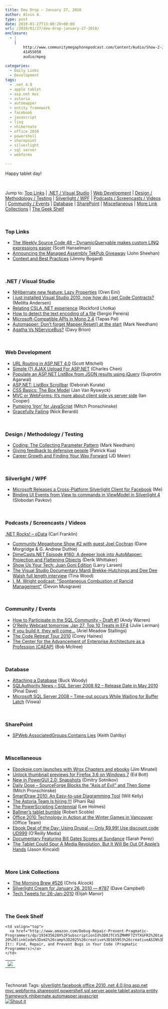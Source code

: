 ```yaml
---
title: Dew Drop – January 27, 2010
author: Alvin A.
type: post
date: 2010-01-27T13:00:20+00:00
url: /2010/01/27/dew-drop-january-27-2010/
enclosure:
  - |
    |
        http://www.communitymegaphonepodcast.com/Content/Audio/Show-2-Joel-Cochran.mp3
        41455050
        audio/mpeg
        
categories:
  - Daily Links
  - Development
tags:
  - .net 4.0
  - apple tablet
  - asp.net mvc
  - astoria
  - automapper
  - entity framework
  - facebook
  - javascript
  - linq
  - nhibernate
  - office 2010
  - powershell
  - sharepoint
  - silverlight
  - sql server
  - webforms

---
```

Happy tablet day!

&#160;

Jump to: [Top Links][1] | [.NET / Visual Studio][2] | [Web Development][3] | [Design / Methodology / Testing][4] | [Silverlight / WPF][5] | [Podcasts / Screencasts / Videos][6] | [Community / Events][7] | [Database][8] | [SharePoint][9] | [Miscellaneous][10] | [More Link Collections][11] | [The Geek Shelf][12] 

&#160;

### <a name="top"></a>Top Links

  * [The Weekly Source Code 48 &#8211; DynamicQueryable makes custom LINQ expressions easier][13] (Scott Hanselman)
  * [Announcing the Managed Assembly TekPub Giveaway][14] (John Sheehan)
  * [Context and Best Practices][15] (Jimmy Bogard)

&#160;

### <a name="dotnet"></a>.NET / Visual Studio

  * [NHibernate new feature: Lazy Properties][16] (Oren Eini)
  * [I just installed Visual Studio 2010, now how do I get Code Contracts?][17] (Melitta Andersen)
  * [Relating CSLA .NET experience][18] (Rockford Lhotka)
  * [How to detect the text encoding of a file][19] (Sergio Pereira)
  * [Microsoft-Compatible APIs in Mono 2.4][20] (Tapas Pal)
  * [Automapper: Don&#8217;t forget Mapper.Reset() at the start][21] (Mark Needham)
  * [Agatha Vs NServiceBus?][22] (Davy Brion)

&#160;

### <a name="web"></a>Web Development

  * [URL Routing in ASP.NET 4.0][23] (Scott Mitchell)
  * [Simple (?) AJAX Upload For ASP.NET][24] (Charles Chen)
  * [Populate an ASP.NET ListBox from JSON results using jQuery][25] (Suprotim Agarwal)
  * [ASP.NET: ListBox Scrollbar][26] (Deborah Kurata)
  * [CSS Basics: The Box Model][27] (Jan Van Ryswyck)
  * [MVC or WebForms: It&#8217;s more about client side vs server side][28] (Ian Cooper)
  * [Pumping &#8216;Iron&#8217; for JavaScript][29] (Mitch Pronschinske)
  * [Gracefully Failing][30] (Nick Berardi)

&#160;

### <a name="design"></a>Design / Methodology / Testing

  * [Coding: The Collecting Parameter Pattern][31] (Mark Needham)
  * [Giving feedback to defensive people][32] (Patrick Kua)
  * [Career Growth and Finding Your Way Forward][33] (JD Meier)

&#160;

### <a name="silverlight"></a>Silverlight / WPF

  * [Microsoft Releases a Cross-Platform Silverlight Client for Facebook][34] (Me)
  * [Binding UI Events from View to commands in ViewModel in Silverlight 4][35] (Slobodan Pavkov)

&#160;

### <a name="podcasts"></a>Podcasts / Screencasts / Videos

[.NET Rocks! &#8211; oData][36] (Carl Franklin)

  * [Community Megaphone Show #2 with guest Joel Cochran][37] (Dane Morgridge & G. Andrew Duthie)
  * [DimeCasts.NET Episode #160: A deeper look into AutoMapper: Projection and Flattening Objects][38] (Derik Whittaker)
  * [Show Us Your Tech: Juan Goni Edition][39] (Larry Larsen)
  * [The Visual Studio Documentary Mardi Brekke-Hutchings and Dee Dee Walsh full length interview][40] (Tina Wood)
  * [I. M. Wright podcast: "Spontaneous Combustion of Rancid Management"][41] (Devon Musgrave)

&#160;

### <a name="events"></a>Community / Events

  * [How to Participate in the SQL Community – Draft #1][42] (Andy Warren)
  * [O’Reilly Webcast tomorrow, Jan 27, Top 10 Treats in EF4][43] (Julie Lerman)
  * [If you build it, they will come&#8230;][44] (Ariel Meadow Stallings)
  * [The Code Retreat Tour 2010][45] (Corey Haines)
  * [The Center for the Advancement of Enterprise Architecture as a Profession (CAEAP)][46] (Bob McIlree)

&#160;

### <a name="db"></a>Database

  * [Attaching a Database][47] (Buck Woody)
  * [SQLAuthority News – SQL Server 2008 R2 – Release Date in May 2010][48] (Pinal Dave)
  * [Microsoft SQL Server 2008 &#8211; Time-out occurs While Waiting for Buffer Latch][49] (Viswa)

&#160;

### <a name="sp"></a>SharePoint

  * [SPWeb.AssociatedGroups.Contains Lies][50] (Keith Dahlby)

&#160;

### <a name="misc"></a>Miscellaneous

  * [Ebookpie.com launches with Wrox Chapters and ebooks][51] (Jim Minatel)
  * [Unlock thumbnail previews for Firefox 3.6 on Windows 7][52] (Ed Bott)
  * [New in PowerGUI 2.0: Snapshots][53] (Dmitry Sotnikov)
  * [Daily Dose &#8211; SourceForge Blocks the "Axis of Evil" and Then Some][54] (Mitch Pronschinske)
  * [SmartDraw 2010: An Easy-to-use Diagramming Tool][55] (Will Kelly)
  * [The Astoria Team Is hiring !!!][56] (Phani Raj)
  * [The PowerScripting Centennial][57] (Lee Holmes)
  * [Ballmer’s tablet bumble][58] (Robert Scoble)
  * [Office 2010 Technology in Action at the Winter Games in Vancouver][59] (Office Team)
  * [Ebook Deal of the Day: Using Drupal &#8212; Only $9.99! Use discount code UD999][60] (O&#8217;Reilly Media)
  * [Documentary Featuring Bill Gates Scores at Sundance][61] (Sarah Perez)
  * [The Tablet Could Spur A Media Revolution, But It Will Be Out Of Apple’s Hands][62] (Jason Kincaid)

&#160;

### <a name="links"></a>More Link Collections

  * [The Morning Brew #526][63] (Chris Alcock)
  * [Silverlight Cream for January 26, 2010 &#8212; #787][64] (Dave Campbell)
  * [Tech Tweets for 26-Jan-2010][65] (Elijah Manor)

&#160;

### <a name="shelf"></a>The Geek Shelf

<table border="0" cellspacing="0" cellpadding="0">
  <tr>
    <td>
      <img data-recalc-dims="1" decoding="async" src="https://i0.wp.com/ecx.images-amazon.com/images/I/41wUoTodBVL._SL160_.jpg?w=660" />
    </td>
    
    <td valign="top">
      <a href="http://www.amazon.com/Debug-Repair-Prevent-Pragmatic-Programmers/dp/193435628X%3FSubscriptionId%3D0JTCV5ZMHMF7ZYTXGFR2%26tag%3Dalvinashcraft-20%26linkCode%3Dxm2%26camp%3D2025%26creative%3D165953%26creativeASIN%3D193435628X">Debug It!: Find, Repair, and Prevent Bugs in Your Code (Pragmatic Programmers)</a>
    </td>
  </tr>
</table>

&#160;

<div style="padding-bottom: 0px; margin: 0px; padding-left: 0px; padding-right: 0px; display: inline; float: none; padding-top: 0px" id="scid:C16BAC14-9A3D-4c50-9394-FBFEF7A93539:e70fb2bf-fe4e-4caf-b85e-c1b4aaab5054" class="wlWriterSmartContent">
  <!--dotnetkickit-->
</div>

<div style="padding-bottom: 0px; margin: 0px; padding-left: 0px; padding-right: 0px; display: inline; float: none; padding-top: 0px" id="scid:0767317B-992E-4b12-91E0-4F059A8CECA8:4510429a-373a-410b-8ed9-703c78136147" class="wlWriterSmartContent">
  Technorati Tags: <a href="http://technorati.com/tags/silverlight" rel="tag">silverlight</a>,<a href="http://technorati.com/tags/facebook" rel="tag">facebook</a>,<a href="http://technorati.com/tags/office+2010" rel="tag">office 2010</a>,<a href="http://technorati.com/tags/.net+4.0" rel="tag">.net 4.0</a>,<a href="http://technorati.com/tags/linq" rel="tag">linq</a>,<a href="http://technorati.com/tags/asp.net+mvc" rel="tag">asp.net mvc</a>,<a href="http://technorati.com/tags/webforms" rel="tag">webforms</a>,<a href="http://technorati.com/tags/sharepoint" rel="tag">sharepoint</a>,<a href="http://technorati.com/tags/powershell" rel="tag">powershell</a>,<a href="http://technorati.com/tags/sql+server" rel="tag">sql server</a>,<a href="http://technorati.com/tags/apple+tablet" rel="tag">apple tablet</a>,<a href="http://technorati.com/tags/astoria" rel="tag">astoria</a>,<a href="http://technorati.com/tags/entity+framework" rel="tag">entity framework</a>,<a href="http://technorati.com/tags/nhibernate" rel="tag">nhibernate</a>,<a href="http://technorati.com/tags/automapper" rel="tag">automapper</a>,<a href="http://technorati.com/tags/javascript" rel="tag">javascript</a>
</div>

<div class="wlWriterHeaderFooter" style="margin:0px; padding:0px 0px 0px 0px;">
  <div class="shoutIt">
    <a rev="vote-for" href="http://dotnetshoutout.com/Submit?url=http%3a%2f%2fwww.alvinashcraft.com%2f2010%2f01%2f27%2fdew-drop-january-27-2010%2f&title=Dew+Drop+-+January+27%2c+2010"><img decoding="async" alt="Shout it" src="http://dotnetshoutout.com/image.axd?url=https://morningdew-bpc6g3a0fgaxdxcu.eastus2-01.azurewebsites.net/2010/01/27/dew-drop-january-27-2010/" style="border:0px" /></a>
  </div>
</div>

 [1]: https://morningdew-bpc6g3a0fgaxdxcu.eastus2-01.azurewebsites.net/#top
 [2]: https://morningdew-bpc6g3a0fgaxdxcu.eastus2-01.azurewebsites.net/#dotnet
 [3]: https://morningdew-bpc6g3a0fgaxdxcu.eastus2-01.azurewebsites.net/#web
 [4]: https://morningdew-bpc6g3a0fgaxdxcu.eastus2-01.azurewebsites.net/#design
 [5]: https://morningdew-bpc6g3a0fgaxdxcu.eastus2-01.azurewebsites.net/#silverlight
 [6]: https://morningdew-bpc6g3a0fgaxdxcu.eastus2-01.azurewebsites.net/#podcasts
 [7]: https://morningdew-bpc6g3a0fgaxdxcu.eastus2-01.azurewebsites.net/#events
 [8]: https://morningdew-bpc6g3a0fgaxdxcu.eastus2-01.azurewebsites.net/#db
 [9]: https://morningdew-bpc6g3a0fgaxdxcu.eastus2-01.azurewebsites.net/#sp
 [10]: https://morningdew-bpc6g3a0fgaxdxcu.eastus2-01.azurewebsites.net/#misc
 [11]: https://morningdew-bpc6g3a0fgaxdxcu.eastus2-01.azurewebsites.net/#links
 [12]: https://morningdew-bpc6g3a0fgaxdxcu.eastus2-01.azurewebsites.net/#shelf
 [13]: http://feedproxy.google.com/~r/ScottHanselman/~3/gMHbnFbW-AQ/TheWeeklySourceCode48DynamicQueryableMakesCustomLINQExpressionsEasier.aspx
 [14]: http://feedproxy.google.com/~r/JustSayinMoreWords/~3/B_jqmxbXNzg/
 [15]: http://feedproxy.google.com/~r/LosTechies/~3/8A1Hb2IBU4g/context-and-best-practices.aspx
 [16]: http://feedproxy.google.com/~r/AyendeRahien/~3/l8G_CF6tzg4/nhibernate-new-feature-lazy-properties.aspx
 [17]: http://blogs.msdn.com/bclteam/archive/2010/01/26/i-just-installed-visual-studio-2010-now-how-do-i-get-code-contracts-melitta-andersen.aspx
 [18]: http://www.lhotka.net/weblog/RelatingCSLANETExperience.aspx
 [19]: http://feedproxy.google.com/~r/Devlicious/~3/W_4WqbQ19Rk/how-to-detect-the-text-encoding-of-a-file.aspx
 [20]: http://www.devx.com/dotnet/Article/43857?trk=DXRSS_DOTNET
 [21]: http://feedproxy.google.com/~r/MarkNeedham/~3/bYUaJEGPI-U/
 [22]: http://feedproxy.google.com/~r/davybrion/~3/IloL4pASAKI/
 [23]: http://www.4guysfromrolla.com/articles/012710-1.aspx
 [24]: http://www.charliedigital.com/PermaLink,guid,9fe67103-2065-486f-a77a-8bca50798bf5.aspx
 [25]: http://feedproxy.google.com/~r/netCurryRecentArticles/~3/6aqKxdQX9HU/ShowArticle.aspx
 [26]: http://msmvps.com/blogs/deborahk/archive/2010/01/26/asp-net-listbox-scrollbar.aspx
 [27]: http://elegantcode.com/2010/01/26/css-basics-the-box-model/
 [28]: http://codebetter.com/blogs/ian_cooper/archive/2010/01/27/mvc-or-webforms.aspx
 [29]: http://feeds.dzone.com/~r/zones/dotnet/~3/iqwREKio2Pg/pumping-iron-javascript
 [30]: http://feedproxy.google.com/~r/coderjournal/~3/dgMyv_dHlUs/
 [31]: http://feeds.dzone.com/~r/zones/dotnet/~3/I_JhCDWI97w/coding-collecting-parameter
 [32]: http://www.thekua.com/atwork/2010/01/giving-feedback-to-defensive-people/
 [33]: http://feedproxy.google.com/~r/SourcesOfInsight/~3/9IRyuhSvatY/
 [34]: http://feeds.dzone.com/~r/zones/dotnet/~3/AzwZWSoEDh4/microsoft-releases-cross
 [35]: http://blog.roboblob.com/2010/01/26/binding-ui-events-from-view-to-commands-in-viewmodel-in-silverlight-4/
 [36]: http://www.dotnetrocks.com/default.aspx?ShowNum=519
 [37]: http://www.communitymegaphonepodcast.com/Content/Audio/Show-2-Joel-Cochran.mp3
 [38]: http://feedproxy.google.com/~r/Dimecastsnet--InformAndEducateIn10MinutesOrLess/~3/21iuHo8chq8/160
 [39]: http://channel9.msdn.com/posts/LarryLarsen/Show-Us-Your-Tech-Juan-Goni-Edition/
 [40]: http://channel9.msdn.com/shows/VisualStudioDocumentary/The-Visual-Studio-Documentary-Mardi-Brekke-Hutchings-and-Dee-Dee-Walsh-full-length-interview/
 [41]: http://feeds.oreilly.com/~r/oreilly/news/~3/zmHyTgpA7nk/i-m-wright-podcast-spontaneous-combustion-of-rancid-management.aspx
 [42]: http://feedproxy.google.com/~r/Sqlandy/~3/Ffqxf6w6qwA/
 [43]: http://thedatafarm.com/blog/data-access/oreilly-webcast-jan-27-top-10-treats-in-ef4/
 [44]: http://feedproxy.google.com/~r/jobsblogscast/~3/yAhm826ZFrw/
 [45]: http://programmingtour.blogspot.com/2010/01/code-retreat-tour-2010.html
 [46]: http://enterprisearchitect.typepad.com/ea/2010/01/the-center-for-the-advancement-of-enterprise-architecture-as-a-profession-caeap.html
 [47]: http://blogs.msdn.com/buckwoody/archive/2010/01/26/attaching-a-database.aspx
 [48]: http://blog.sqlauthority.com/2010/01/27/sqlauthority-news-sql-server-2008-r2-release-date-in-may-2010/
 [49]: http://www.sqlservercentral.com/blogs/sql_performance/archive/2010/01/27/microsoft-sql-server-2008-time-out-occurs-while-waiting-for-buffer-latch.aspx
 [50]: http://feedproxy.google.com/~r/LosTechies/~3/IJZs5qrAVSA/spweb-associatedgroups-contains-lies.aspx
 [51]: http://p2p.wrox.com/content/blogs/jminatel/ebookpiecom-launches-wrox-chapters-and-ebooks
 [52]: http://feedproxy.google.com/~r/zdnet/Bott/~3/Je6ZsvmqmdM/
 [53]: http://dmitrysotnikov.wordpress.com/2010/01/26/new-in-powergui-2-0-snapshots/
 [54]: http://feeds.dzone.com/~r/zones/dotnet/~3/FqySKhvouUU/daily-dose-sourceforge-blocks
 [55]: http://webworkerdaily.com/2010/01/26/smartdraw-2010-diagramming-for-project-management-and-presentations/
 [56]: http://blogs.msdn.com/phaniraj/archive/2010/01/26/the-astoria-team-is-hiring.aspx
 [57]: http://blogs.msdn.com/powershell/archive/2010/01/26/the-powerscripting-centennial.aspx
 [58]: http://scobleizer.com/2010/01/27/ballmers-tablet-bumble/
 [59]: http://blogs.technet.com/office2010/archive/2010/01/26/office-2010-technology-in-action-at-the-winter-games-in-vancouver.aspx
 [60]: http://feeds.oreilly.com/~r/oreilly/news/~3/xot6QTkRl2E/9780596156930
 [61]: http://on10.net/blogs/sarahintampa/Documentary-Featuring-Bill-Gates-Scores-at-Sundance/
 [62]: http://feedproxy.google.com/~r/Techcrunch/~3/RoA34owixU0/
 [63]: http://feedproxy.google.com/~r/ReflectivePerspective/~3/JyBhO-p2lvw/
 [64]: http://geekswithblogs.net/WynApseTechnicalMusings/archive/2010/01/26/137632.aspx
 [65]: http://elijahmanor.com/webdevdotnet/post.aspx?id=fdf93c18-19a9-485c-b1c0-26a8fdf1e0fe